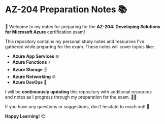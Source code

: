 # AZ-204 Preparation Notes 📚

🎯 Welcome to my notes for preparing for the **AZ-204: Developing Solutions for Microsoft Azure** certification exam! 

This repository contains my personal study notes and resources I’ve gathered while preparing for the exam. These notes will cover topics like:

- **Azure App Services** 🌐
- **Azure Functions** ⚡
- **Azure Storage** 🗄️
- **Azure Networking** 🌐
- **Azure DevOps** 🔧

I will be **continuously updating** this repository with additional resources and notes as I progress through my preparation for the exam. 🔄📖

If you have any questions or suggestions, don’t hesitate to reach out! 🚀


**Happy Learning!** 😊
